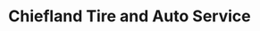 ---
title: "Chiefland Tire and Auto Service"
url: /chiefland/chiefland-tire-and-auto-service/
shop: car repair
---